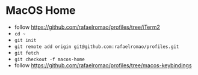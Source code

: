 # MacOS Home

- follow https://github.com/rafaelromao/profiles/tree/iTerm2
- `cd ~`
- `git init`
- `git remote add origin git@github.com:rafaelromao/profiles.git`
- `git fetch`
- `git checkout -f macos-home`
- follow https://github.com/rafaelromao/profiles/tree/macos-keybindings
